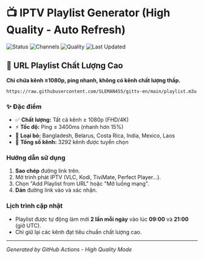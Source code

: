 # 📺 IPTV Playlist Generator (High Quality - Auto Refresh)

![Status](https://github.com/SLEMAN455/gittv-en/actions/workflows/update-playlist-public.yml/badge.svg)
![Channels](https://img.shields.io/badge/channels-3292-success)
![Quality](https://img.shields.io/badge/quality-1080p+-blue)
![Last Updated](https://img.shields.io/badge/updated-2025-10-29%2021:27%20UTC-blue)

## 🚀 URL Playlist Chất Lượng Cao

**Chỉ chứa kênh ≥1080p, ping nhanh, không có kênh chất lượng thấp.**

```
https://raw.githubusercontent.com/SLEMAN455/gittv-en/main/playlist.m3u
```

### ✨ Đặc điểm
- ✅ **Chất lượng:** Tất cả kênh ≥ 1080p (FHD/4K)
- ⚡ **Tốc độ:** Ping ≤ 3400ms (nhanh hơn 15%)
- 🚫 **Loại bỏ:** Bangladesh, Belarus, Costa Rica, India, Mexico, Laos
- 🎯 **Tổng số kênh:** 3292 kênh được tuyển chọn

### Hướng dẫn sử dụng
1.  **Sao chép** đường link trên.
2.  Mở trình phát IPTV (VLC, Kodi, TiviMate, Perfect Player...).
3.  Chọn "Add Playlist from URL" hoặc "Mở luồng mạng".
4.  **Dán** đường link vào và xác nhận.

### Lịch trình cập nhật
- Playlist được tự động làm mới **2 lần mỗi ngày** vào lúc **09:00** và **21:00** (giờ UTC).
- Chỉ giữ lại các kênh đạt tiêu chuẩn chất lượng cao.

---
*Generated by GitHub Actions - High Quality Mode*
